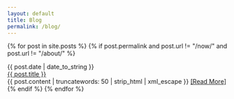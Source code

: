 ```yaml
---
layout: default
title: Blog
permalink: /blog/
---
```


{% for post in site.posts %}
{% if post.permalink and post.url != "/now/" and post.url != "/about/" %}
  <div id="date">{{ post.date | date_to_string }}</div>
  <div id="page-title"><a href="{{ post.url }}">{{ post.title }}</a></div>
  {{ post.content | truncatewords: 50 | strip_html | xml_escape }}
  <a href="{{ post.url }}">[Read&nbsp;More]</a>
{% endif %}
{% endfor %}
<br><br><br><br>
